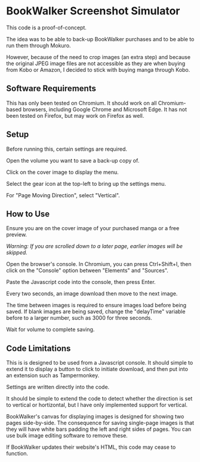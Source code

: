 # BookWalker Screenshot Simulator

This code is a proof-of-concept.

The idea was to be able to back-up BookWalker purchases and to be able to run them through Mokuro.

However, because of the need to crop images (an extra step) and because the original JPEG image files are not accessible as they are when buying from Kobo or Amazon, I decided to stick with buying manga through Kobo.

## Software Requirements

This has only been tested on Chromium.  It should work on all Chromium-based browsers, including Google Chrome and Microsoft Edge.  It has not been tested on Firefox, but may work on Firefox as well.

## Setup

Before running this, certain settings are required.

Open the volume you want to save a back-up copy of.

Click on the cover image to display the menu.

Select the gear icon at the top-left to bring up the settings menu.

For "Page Moving Direction", select "Vertical".

## How to Use

Ensure you are on the cover image of your purchased manga or a free preview.

*Warning: If you are scrolled down to a later page, earlier images will be skipped.*

Open the browser's console.  In Chromium, you can press Ctrl+Shift+I, then click on the "Console" option between "Elements" and "Sources".

Paste the Javascript code into the console, then press Enter.

Every two seconds, an image download then move to the next image.

The time between images is required to ensure images load before being saved.  If blank images are being saved, change the "delayTime" variable before to a larger number, such as 3000 for three seconds.

Wait for volume to complete saving.

## Code Limitations

This is is designed to be used from a Javascript console.  It should simple to extend it to display a button to click to initiate download, and then put into an extension such as Tampermonkey.

Settings are written directly into the code.

It should be simple to extend the code to detect whether the direction is set to vertical or hortizontal, but I have only implemented support for vertical.

BookWalker's canvas for displaying images is designed for showing two pages side-by-side.  The consequence for saving single-page images is that they will have white bars padding the left and right sides of pages.  You can use bulk image editing software to remove these.

If BookWalker updates their website's HTML, this code may cease to function.
